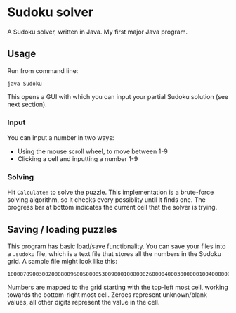 Sudoku solver
=============

A Sudoku solver, written in Java. My first major Java program.

## Usage

Run from command line:

	java Sudoku

This opens a GUI with which you can input your partial Sudoku solution (see next section).

### Input

You can input a number in two ways:

* Using the mouse scroll wheel, to move between 1-9
* Clicking a cell and inputting a number 1-9

### Solving

Hit `Calculate!` to solve the puzzle. This implementation is a brute-force solving algorithm, so it checks every possiblity until it finds one. The progress bar at bottom indicates the current cell that the solver is trying.

## Saving / loading puzzles

This program has basic load/save functionality. You can save your files into a `.sudoku` file, which is a text file that stores all the numbers in the Sudoku grid. A sample file might look like this:

	100007090030020008009600500005300900010080002600004000300000010040000007007000300

Numbers are mapped to the grid starting with the top-left most cell, working towards the bottom-right most cell. Zeroes represent unknown/blank values, all other digits represent the value in the cell.
